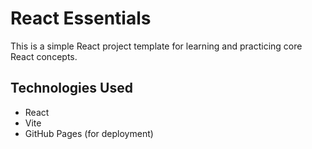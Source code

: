 # React Essentials

This is a simple React project template for learning and practicing core React concepts.

## Technologies Used

- React
- Vite
- GitHub Pages (for deployment)
